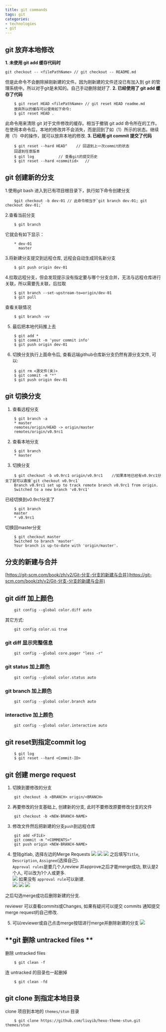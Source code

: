 ```yaml
---
title: git commands
tags: git
categories:
- technologies
- git
---
```


## **git 放弃本地修改**
**1. 未使用 git add 缓存代码时**

``` shell
git checkout -- <filePathName> // git checkout -- README.md
```
但是此命令不会删除掉刚新建的文件。因为刚新建的文件还没已有加入到 git 的管理系统中。所以对于git是未知的。自己手动删除就好了.
**2. 已经使用了  git add 缓存了代码**

``` shell
	$ git reset HEAD <filePathName> // git reset HEAD readme.md
	放弃所以的缓存可以使用如下命令:
	$ git reset HEAD .
```
此命令用来清除 git  对于文件修改的缓存。相当于撤销 git add 命令所在的工作。在使用本命令后，本地的修改并不会消失，而是回到了如（1）所示的状态。继续用（1）中的操作，就可以放弃本地的修改.
**3. 已经用 git commit  提交了代码**

``` shell
	$ git reset --hard HEAD^	// 回退到上一次commit的状态
	回退到任意版本
	$ git log			// 查看git的提交历史
	$ git reset --hard <commitid>	//
```

## **git 创建新的分支**
1.使用git bash 进入到已有项目根目录下，执行如下命令创建分支

``` shell
	$git checkout -b dev-01	// 此命令相当于`git branch dev-01; git checkout dev-01;`
```
2.查看当前分支

``` shell
	$ git branch
```
它就会有如下显示：
```
	* dev-01
	  master
```
3.将新建分支提交到远程仓库, 远程会自动生成同名新分支

``` shell
	$ git push origin dev-01
```
4.拉取远程分支，但会发现提示没有指定要与哪个分支合并，无法与远程仓库进行关联，所以需要先关联，后拉取

``` shell
	$ git branch --set-upstream-to=origin/dev-01
	$ git pull
```
查看关联情况

``` shell
	$ git branch -vv
```
5. 最后把本地代码推上去

``` shell
	$ git add *
	$ git commit -m 'your commit info'
	$ git push origin dev-01
```
6. 切换分支执行上面命令后, 查看远端github仓库新分支仍然有源分支文件, 可以:

``` shell
	$ git rm <源文件(夹)>
	$ git commit -m "*"
	$ git push origin dev-01
```
## **git 切换分支**
1. 查看远程分支

``` shell
	$ git branch -a
	* master
	remotes/origin/HEAD -> origin/master
	remotes/origin/v0.9rc1
```
2. 查看本地分支

``` shell
	$ git branch
	* master
```
3. 切换分支

``` shell
	$ git checkout -b v0.9rc1 origin/v0.9rc1	//如果本地已经有v0.9rc1分支了就可以直接`git checkout v0.9rc1`
	Branch v0.9rc1 set up to track remote branch v0.9rc1 from origin.
	Switched to a new branch 'v0.9rc1'
```
已经切换到v0.9rc1分支了

``` shell
	$ git branch
	master
	* v0.9rc1
```

切换回master分支

``` shell
	$ git checkout master
	Switched to branch 'master'
	Your branch is up-to-date with 'origin/master'.
```

## **分支的新建与合并**
[https://git-scm.com/book/zh/v2/Git-分支-分支的新建与合并](https://git-scm.com/book/zh/v2/Git-分支-分支的新建与合并)


## **git diff 加上颜色**

``` shell
	git config --global color.diff auto
```
其它方式:

``` shell
	git config color.ui true
```
### **git diff 显示完整信息**

``` shell
	git config --global core.pager "less -r"
```

### **git status 加上颜色**

``` shell
	git config --global color.status auto
```

### **git branch 加上颜色**

``` shell
	git config --global color.branch auto
```

### **interactive 加上颜色**

``` shell
	git config --global color.interactive auto
```

## **git reset到指定commit log**

``` shell
	$ git log
	$ git reset --hard <Commit-ID>
```

## **git 创建 merge request**
1. 切换到要修改的分支

``` shell
	git checkout -b <BRANCH> origin/<BRANCH>
```

2. 再要修改的分支基础上, 创建新的分支, 此时不要修改原要修改分支的文件

``` shell
	git checkout -b <NEW-BRANCH-NAME>
```

3. 修改文件然后把新建的分支`push`到远程仓库

``` shell
	git add <FILE>
	git commit -m "<COMMENTS>"
	git push origin <NEW-BRANCH-NAME>
```

4. 登陆gitlab, 选择左边的Merge Requests
![](merge_request_01.JPG)
![](merge_request_02.JPG)
![](merge_request_03.JPG)
之后填写`Title`, `Description`, `Assignee`(选择自己).  
`Approval rules`是要几个人review 并approve之后才能merge成功, 默认是2个人, 可以改为1个人或更多.  
![](merge_request_04.JPG)
如果没有 `approval rule`可以新建.  
![](merge_request_05.JPG)
![](merge_request_06.JPG)
![](merge_request_07.JPG)

之后勾选merge成功后删除新建的分支.  

reviewer 可以查看commits或Changes, 如果有疑问可以提交 commits 通知提交merge request的自己修改.  

5. 可以reviewer或自己点击merge按钮进行merge并删除新建的分支
![](merge_request_08.JPG)

## **git 删除 untracked files **

删除 untracked files

``` shell
	$ git clean -f
```
连 untracked 的目录也一起删掉

``` shell
	$ git clean -fd
```

## **git clone 到指定本地目录**
clone 项目到本地的 `themes/stun` 目录

``` shell
	$ git clone https://github.com/liuyib/hexo-theme-stun.git themes/stun
```


